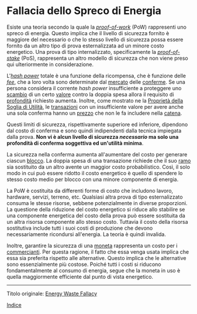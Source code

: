 # Fallacia dello Spreco di Energia



Esiste una teoria secondo la quale la [_proof-of-work_](ch101-glossary.md#prova) (PoW) rappresenti uno spreco di energia. Questo implica che il livello di sicurezza fornito è maggiore del necessario o che lo stesso livello di sicurezza possa essere fornito da un altro tipo di prova esternalizzata ad un minore costo energetico. Una prova di tipo internalizzato, specificamente la [_proof-of-stake_](https://en.wikipedia.org/wiki/Proof-of-stake) (PoS), rappresenta un altro modello di sicurezza che non viene preso qui ulteriormente in considerazione.

L'[_hash power_](ch101-glossary.md#hash-power) totale è una funzione della ricompensa, che è funzione delle [_fee_](ch101-glossary.md#commissione-di-transazione-fee), che a loro volta sono determinate dal [mercato](ch101-glossary.md#mercato) delle [conferme](ch101-glossary.md#conferma). Se una persona considera il corrente _hash power_ insufficiente a proteggere uno [scambio](ch101-glossary.md#scambio) di un certo [valore](ch101-glossary.md#valore) contro la doppia spesa allora il requisito di [profondità](ch101-glossary.md#profondità-depth) richiesto aumenta. Inoltre, come mostrato ne la [Proprietà della Soglia di Utilità](ch031-utility-threshold-property.md), le [transazioni](ch101-glossary.md#transazione) con un insufficiente valore per avere anche una sola conferma hanno un [prezzo](ch101-glossary.md#prezzo) che non le fa includere nella [catena](ch101-glossary.md#catena).

Questi limiti di sicurezza, rispettivamente superiore ed inferiore, dipendono dal costo di conferma e sono quindi indipendenti dalla tecnica impiegata dalla prova. **Non vi è alcun livello di sicurezza _necessario_ ma solo una profondità di conferma soggettiva ed un'utilità minima**.  

La sicurezza nella conferma aumenta all'aumentare del costo per generare ciascun [blocco](ch101-glossary.md#blocco). La doppia spesa di una transazione richiede che il suo [ramo](ch101-glossary.md#ramo-branch) sia sostituito da un altro avente un maggior costo probabilistico. Così, il solo modo in cui può essere ridotto il costo energetico è quello di spendere lo stesso costo medio per blocco con una minore componente di energia.

La PoW è costituita da differenti forme di costo che includono lavoro, hardware, servizi, terreno, etc. Qualsiasi altra prova di tipo esternalizzato consuma le stesse risorse, sebbene potenzialmente in diverse proporzioni. La questione della riduzione del costo energetico si riduce allo stabilire se una componente energetica del costo della prova può essere sostituita da un altra risorsa componente allo stesso costo. Tuttavia il costo della risorsa sostitutiva include tutti i suoi costi di produzione che devono necessariamente ricondursi all'energia. La teoria è quindi invalida.

Inoltre, garantire la sicurezza di una [moneta](ch101-glossary.md#moneta) rappresenta un costo per i [commercianti](ch101-glossary.md#commerciante). Per questa ragione, il fatto che essa venga usata implica che essa sia preferita rispetto alle alternative. Questo implica che le alternative sono essenzialmente più costose. Poiché tutti i costi si riducono fondamentalmente al consumo di energia, segue che la moneta in uso è quella maggiormente efficiente dal punto di vista energetico. 

---

Titolo originale: [Energy Waste Fallacy](https://github.com/libbitcoin/libbitcoin-system/wiki/Energy-Waste-Fallacy)

[Indice](/README.md)

